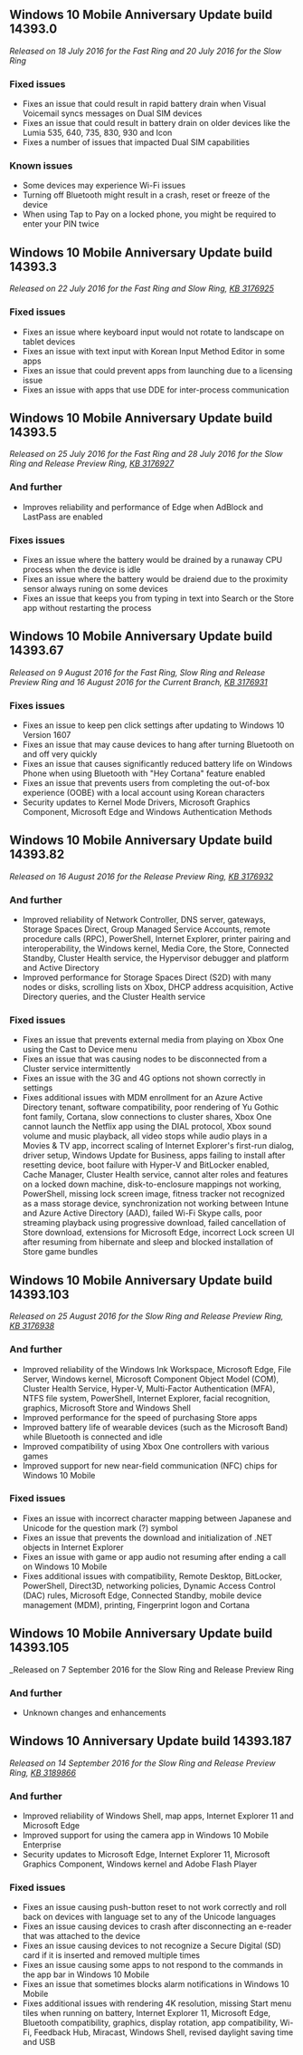 ## Windows 10 Mobile Anniversary Update build 14393.0
_Released on 18 July 2016 for the Fast Ring and 20 July 2016 for the Slow Ring_

### Fixed issues
- Fixes an issue that could result in rapid battery drain when Visual Voicemail syncs messages on Dual SIM devices
- Fixes an issue that could result in battery drain on older devices like the Lumia 535, 640, 735, 830, 930 and Icon
- Fixes a number of issues that impacted Dual SIM capabilities

### Known issues
- Some devices may experience Wi-Fi issues
- Turning off Bluetooth might result in a crash, reset or freeze of the device
- When using Tap to Pay on a locked phone, you might be required to enter your PIN twice

## Windows 10 Mobile Anniversary Update build 14393.3
_Released on 22 July 2016 for the Fast Ring and Slow Ring, [KB 3176925](https://support.microsoft.com/?kbid=3176925)_

### Fixed issues
- Fixes an issue where keyboard input would not rotate to landscape on tablet devices
- Fixes an issue with text input with Korean Input Method Editor in some apps
- Fixes an issue that could prevent apps from launching due to a licensing issue
- Fixes an issue with apps that use DDE for inter-process communication

## Windows 10 Mobile Anniversary Update build 14393.5
_Released on 25 July 2016 for the Fast Ring and 28 July 2016 for the Slow Ring and Release Preview Ring, [KB 3176927](https://support.microsoft.com/?kbid=3176927)_

### And further
- Improves reliability and performance of Edge when AdBlock and LastPass are enabled

### Fixes issues
- Fixes an issue where the battery would be drained by a runaway CPU process when the device is idle
- Fixes an issue where the battery would be draiend due to the proximity sensor always runing on some devices
- Fixes an issue that keeps you from typing in text into Search or the Store app without restarting the process

## Windows 10 Mobile Anniversary Update build 14393.67
_Released on 9 August 2016 for the Fast Ring, Slow Ring and Release Preview Ring and 16 August 2016 for the Current Branch, [KB 3176931](https://support.microsoft.com/?kbid=3176931)_

### Fixes issues
- Fixes an issue to keep pen click settings after updating to Windows 10 Version 1607
- Fixes an issue that may cause devices to hang after turning Bluetooth on and off very quickly
- Fixes an issue that causes significantly reduced battery life on Windows Phone when using Bluetooth with "Hey Cortana" feature enabled
- Fixes an issue that prevents users from completing the out-of-box experience (OOBE) with a local account using Korean characters
- Security updates to Kernel Mode Drivers, Microsoft Graphics Component, Microsoft Edge and Windows Authentication Methods

## Windows 10 Mobile Anniversary Update build 14393.82
_Released on 16 August 2016 for the Release Preview Ring, [KB 3176932](https://support.microsoft.com/?kbid=3176932)_

### And further
- Improved reliability of Network Controller, DNS server, gateways, Storage Spaces Direct, Group Managed Service Accounts, remote procedure calls (RPC), PowerShell, Internet Explorer, printer pairing and interoperability, the Windows kernel, Media Core, the Store, Connected Standby, Cluster Health service, the Hypervisor debugger and platform and Active Directory
- Improved performance for Storage Spaces Direct (S2D) with many nodes or disks, scrolling lists on Xbox, DHCP address acquisition, Active Directory queries, and the Cluster Health service

### Fixed issues
- Fixes an issue that prevents external media from playing on Xbox One using the Cast to Device menu
- Fixes an issue that was causing nodes to be disconnected from a Cluster service intermittently
- Fixes an issue with the 3G and 4G options not shown correctly in settings
- Fixes additional issues with MDM enrollment for an Azure Active Directory tenant, software compatibility, poor rendering of Yu Gothic font family, Cortana, slow connections to cluster shares, Xbox One cannot launch the Netflix app using the DIAL protocol, Xbox sound volume and music playback, all video stops while audio plays in a Movies & TV app, incorrect scaling of Internet Explorer's first-run dialog, driver setup, Windows Update for Business, apps failing to install after resetting device, boot failure with Hyper-V and BitLocker enabled, Cache Manager, Cluster Health service, cannot alter roles and features on a locked down machine, disk-to-enclosure mappings not working, PowerShell, missing lock screen image, fitness tracker not recognized as a mass storage device, synchronization not working between Intune and Azure Active Directory (AAD), failed Wi-Fi Skype calls, poor streaming playback using progressive download, failed cancellation of Store download, extensions for Microsoft Edge, incorrect Lock screen UI after resuming from hibernate and sleep and blocked installation of Store game bundles

## Windows 10 Mobile Anniversary Update build 14393.103
_Released on 25 August 2016 for the Slow Ring and Release Preview Ring, [KB 3176938](https://support.microsoft.com/?kbid=3176938)_

### And further
- Improved reliability of the Windows Ink Workspace, Microsoft Edge, File Server, Windows kernel, Microsoft Component Object Model (COM), Cluster Health Service, Hyper-V, Multi-Factor Authentication (MFA), NTFS file system, PowerShell, Internet Explorer, facial recognition, graphics, Microsoft Store and Windows Shell
- Improved performance for the speed of purchasing Store apps
- Improved battery life of wearable devices (such as the Microsoft Band) while Bluetooth is connected and idle
- Improved compatibility of using Xbox One controllers with various games
- Improved support for new near-field communication (NFC) chips for Windows 10 Mobile

### Fixed issues
- Fixes an issue with incorrect character mapping between Japanese and Unicode for the question mark (?) symbol
- Fixes an issue that prevents the download and initialization of .NET objects in Internet Explorer
- Fixes an issue with game or app audio not resuming after ending a call on Windows 10 Mobile
- Fixes additional issues with compatibility, Remote Desktop, BitLocker, PowerShell, Direct3D, networking policies, Dynamic Access Control (DAC) rules, Microsoft Edge, Connected Standby, mobile device management (MDM), printing, Fingerprint logon and Cortana

## Windows 10 Mobile Anniversary Update build 14393.105
_Released on 7 September 2016 for the Slow Ring and Release Preview Ring

### And further
- Unknown changes and enhancements

## Windows 10 Anniversary Update build 14393.187
_Released on 14 September 2016 for the Slow Ring and Release Preview Ring, [KB 3189866](https://support.microsoft.com/?kbid=3189866)_

### And further
- Improved reliability of Windows Shell, map apps, Internet Explorer 11 and Microsoft Edge
- Improved support for using the camera app in Windows 10 Mobile Enterprise
- Security updates to Microsoft Edge, Internet Explorer 11, Microsoft Graphics Component, Windows kernel and Adobe Flash Player

### Fixed issues
- Fixes an issue causing push-button reset to not work correctly and roll back on devices with language set to any of the Unicode languages
- Fixes an issue causing devices to crash after disconnecting an e-reader that was attached to the device
- Fixes an issue causing devices to not recognize a Secure Digital (SD) card if it is inserted and removed multiple times
- Fixes an issue causing some apps to not respond to the commands in the app bar in Windows 10 Mobile
- Fixes an issue that sometimes blocks alarm notifications in Windows 10 Mobile
- Fixes additional issues with rendering 4K resolution, missing Start menu tiles when running on battery, Internet Explorer 11, Microsoft Edge, Bluetooth compatibility, graphics, display rotation, app compatibility, Wi-Fi, Feedback Hub, Miracast, Windows Shell, revised daylight saving time and USB